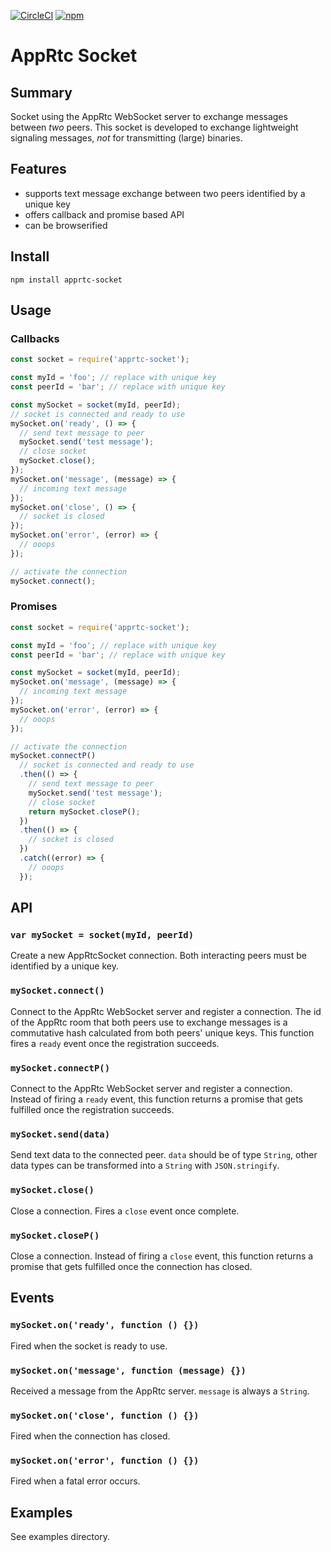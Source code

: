 [![CircleCI](https://circleci.com/gh/nicojanssens/apprtc-socket-js.svg?style=shield)](https://circleci.com/gh/nicojanssens/apprtc-socket-js)
[![npm](https://img.shields.io/npm/v/apprtc-socket.svg)](https://npmjs.org/package/apprtc-socket)

# AppRtc Socket

## Summary
Socket using the AppRtc WebSocket server to exchange messages between *two* peers. This socket is developed to exchange lightweight signaling messages, *not* for transmitting (large) binaries.

## Features
- supports text message exchange between two peers identified by a unique key
- offers callback and promise based API
- can be browserified

## Install
```
npm install apprtc-socket
```

## Usage

### Callbacks
```js
const socket = require('apprtc-socket');

const myId = 'foo'; // replace with unique key
const peerId = 'bar'; // replace with unique key

const mySocket = socket(myId, peerId);
// socket is connected and ready to use
mySocket.on('ready', () => {
  // send text message to peer
  mySocket.send('test message');
  // close socket
  mySocket.close();
});
mySocket.on('message', (message) => {
  // incoming text message
});
mySocket.on('close', () => {
  // socket is closed
});
mySocket.on('error', (error) => {
  // ooops
});

// activate the connection
mySocket.connect();
```

### Promises
```js
const socket = require('apprtc-socket');

const myId = 'foo'; // replace with unique key
const peerId = 'bar'; // replace with unique key

const mySocket = socket(myId, peerId);
mySocket.on('message', (message) => {
  // incoming text message
});
mySocket.on('error', (error) => {
  // ooops
});

// activate the connection
mySocket.connectP()
  // socket is connected and ready to use
  .then(() => {
    // send text message to peer
    mySocket.send('test message');
    // close socket
    return mySocket.closeP();
  })
  .then(() => {
    // socket is closed
  })
  .catch((error) => {
    // ooops
  });
```

## API

### `var mySocket = socket(myId, peerId)`
Create a new AppRtcSocket connection. Both interacting peers must be identified by a unique key.

### `mySocket.connect()`
Connect to the AppRtc WebSocket server and register a connection. The id of the AppRtc room that both peers use to exchange messages is a commutative hash calculated from both peers' unique keys. This function fires a `ready` event once the registration succeeds.

### `mySocket.connectP()`
Connect to the AppRtc WebSocket server and register a connection. Instead of firing a `ready` event, this function returns a promise that gets fulfilled once the registration succeeds.

### `mySocket.send(data)`
Send text data to the connected peer. `data` should be of type
`String`, other data types can be transformed into a `String` with `JSON.stringify`.

### `mySocket.close()`
Close a connection. Fires a `close` event once complete.

### `mySocket.closeP()`
Close a connection. Instead of firing a `close` event, this function returns a promise that gets fulfilled once the connection has closed.

## Events

### `mySocket.on('ready', function () {})`
Fired when the socket is ready to use.

### `mySocket.on('message', function (message) {})`
Received a message from the AppRtc server. `message` is always a `String`.

### `mySocket.on('close', function () {})`   
Fired when the connection has closed.   

### `mySocket.on('error', function () {})`
Fired when a fatal error occurs.     

## Examples
See examples directory.
